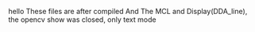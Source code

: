 hello
These files are after compiled
And The MCL and Display(DDA_line), the opencv show was closed, only text mode
